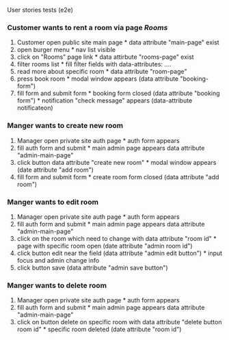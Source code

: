 User stories tests (e2e)

### Customer wants to rent a room via page *Rooms*
1. Customer open public site main page
        * data attribute "main-page" exist 
2. open burger menu
        * nav list visible 
3. click on "Rooms" page link
        * data attirbute "rooms-page" exist
4. filter rooms list
        * fill filter fields with data-attributes: ....
5. read more about specific room
        * data attribute "room-page"
6. press book room
        * modal window appears (data attribute "booking-form")
7. fill form and submit form
        * booking form closed (data attribute "booking form")
        * notification "check message" appears (data-attribute notificateon)

### Manger wants to create new room
1. Manager open private site auth page
        * auth form appears
2. fill auth form and submit
        * main admin page appears data attribute "admin-main-page"
3. click button data attribute "create new room"
        * modal window appears (date attribute "add room")
4. fill form and submit form
       * create room form closed (data attribute "add room")
 
### Manger wants to edit room
1. Manager open private site auth page
        * auth form appears
2. fill auth form and submit
        * main admin page appears data attribute "admin-main-page"
3. click on the room which need to change with data attribute "room id"
        * page with specific room open (date attribute "admin room id")
4. click button edit near the field (data attribute "admin edit button")
       * input focus and admin change info
5. click button save (data attribute "admin save button")

### Manger wants to delete room
1. Manager open private site auth page
        * auth form appears
2. fill auth form and submit
        * main admin page appears data attribute "admin-main-page"
3. click on button delete on specific room with data attribute "delete button room id"
        * specific room deleted (date attribute "room id")
